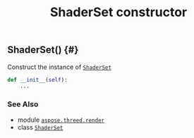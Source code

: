 ﻿---
title: ShaderSet constructor
second_title: Aspose.3D for Python via .NET API References
description: 
type: docs
weight: 10
url: /python-net/aspose.threed.render/shaderset/__init__/
is_root: false
---

## ShaderSet() {#}

Construct the instance of [`ShaderSet`](/3d/python-net/aspose.threed.render/shaderset)



```python
def __init__(self):
    ...
```





### See Also
* module [`aspose.threed.render`](../../)
* class [`ShaderSet`](/3d/python-net/aspose.threed.render/shaderset)
